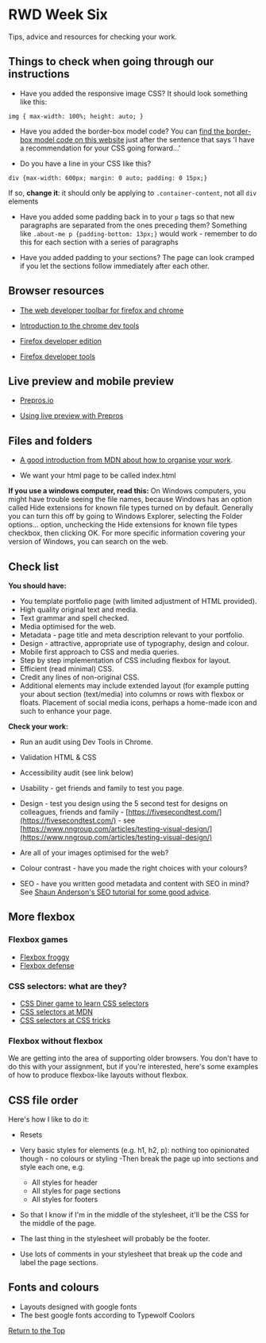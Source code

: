 # RWD Week Six

Tips, advice and resources for checking your work.

## Things to check when going through our instructions

* Have you added the responsive image CSS? It should look something like this:

``` img { max-width: 100%; height: auto; } ```

* Have you added the border-box model code? You can [find the border-box model code on this website](https://www.paulirish.com/2012/box-sizing-border-box-ftw/) just after the sentence that says 'I have a recommendation for your CSS going forward...'

* Do you have a line in your CSS like this?

``` div {max-width: 600px; margin: 0 auto; padding: 0 15px;} ```

If so, **change it**: it should only be applying to `.container-content`, not all `div` elements

* Have you added some padding back in to your `p` tags so that new paragraphs are separated from the ones preceding them? Something like `.about-me p {padding-bottom: 13px;}` would work - remember to do this for each section with a series of paragraphs

* Have you added padding to your sections? The page can look cramped if you let the sections follow immediately after each other.


## Browser resources

*   [The web developer toolbar for firefox and chrome](https://chrispederick.com/work/web-developer/)  

*   [Introduction to the chrome dev tools](https://developers.google.com/web/tools/chrome-devtools/)  

*   [Firefox developer edition](https://www.mozilla.org/en-US/firefox/developer/)  

*   [Firefox developer tools](https://developer.mozilla.org/en-US/docs/Tools)  

## Live preview and mobile preview

*   [Prepros.io](https://prepros.io/)  

*   [Using live preview with Prepros](https://prepros.io/help/live-preview)

## Files and folders

*   [A good introduction from MDN about how to organise your work](https://developer.mozilla.org/en-US/docs/Learn/Getting_started_with_the_web/Dealing_with_files).   

*   We want your html page to be called index.html  

**If you use a windows computer, read this:** On Windows computers, you might have trouble seeing the file names, because Windows has an option called Hide extensions for known file types turned on by default. Generally you can turn this off by going to Windows Explorer, selecting the Folder options... option, unchecking the Hide extensions for known file types checkbox, then clicking OK. For more specific information covering your version of Windows, you can search on the web.

## Check list

**You should have:**

-   You template portfolio page (with limited adjustment of HTML provided).
-   High quality original text and media.
-   Text grammar and spell checked.
-   Media optimised for the web.
-   Metadata - page title and meta description relevant to your portfolio.
-   Design - attractive, appropriate use of typography, design and colour. 
-   Mobile first approach to CSS and media queries.
-   Step by step implementation of CSS including flexbox for layout.
-   Efficient (read minimal) CSS.
-   Credit any lines of non-original CSS.
-   Additional elements may include extended layout (for example putting your about section (text/media) into columns or rows with flexbox or floats. Placement of social media icons, perhaps a home-made icon and such to enhance your page.

**Check your work:**  

-   Run an audit using Dev Tools in Chrome.  
-   Validation HTML & CSS
-   Accessibility audit (see link below)
-   Usability - get friends and family to test you page.  

-   Design - test you design using the 5 second test for designs on colleagues, friends and family - [https://fivesecondtest.com/](https://fivesecondtest.com/) - see [https://www.nngroup.com/articles/testing-visual-design/](https://www.nngroup.com/articles/testing-visual-design/)
-   Are all of your images optimised for the web?
-   Colour contrast - have you made the right choices with your colours?
-   SEO - have you written good metadata and content with SEO in mind? See [Shaun Anderson's SEO tutorial for some good advice](https://www.hobo-web.co.uk/seo-tutorial/#page-title-element).  

## More flexbox

### Flexbox games

- [Flexbox froggy](http://flexboxfroggy.com/)
- [Flexbox defense](http://www.flexboxdefense.com/)


### CSS selectors: what are they?

- [CSS Diner game to learn CSS selectors](http://flukeout.github.io/)
- [CSS selectors at MDN](https://developer.mozilla.org/en-US/docs/Web/CSS/CSS_Selectors)
- [CSS selectors at CSS tricks](https://css-tricks.com/how-css-selectors-work/)


### Flexbox without flexbox

We are getting into the area of supporting older browsers. You don't have to do this with your assignment, but if you're interested, here's some examples of how to produce flexbox-like layouts without flexbox.



## CSS file order

Here's how I like to do it:

- Resets
- Very basic styles for elements (e.g. h1, h2, p): nothing too opinionated though - no colours or styling
-Then break the page up into sections and style each one, e.g.
    - All styles for header
    - All styles for page sections
    - All styles for footers

- So that I know if I'm in the middle of the stylesheet, it'll be the CSS for the middle of the page. 
- The last thing in the stylesheet will probably be the footer.
- Use lots of comments in your stylesheet that break up the code and label the page sections.


## Fonts and colours

- Layouts designed with google fonts
- The best google fonts according to Typewolf
Coolors

[Return to the Top](#contents)
